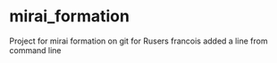 # mirai_formation
Project for mirai formation on git for Rusers
francois added a line from command line
